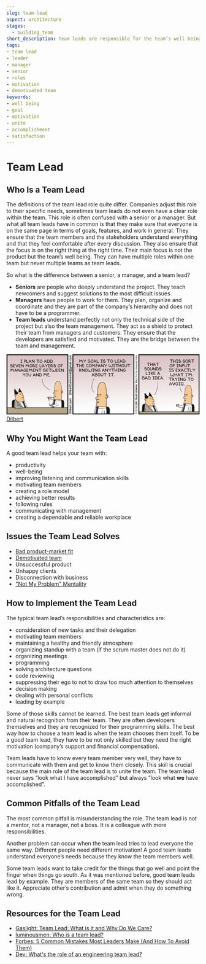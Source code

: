 ```yaml
---
slug: team-lead
aspect: architecture
stages:
  - building_team
short_description: Team leads are responsible for the team’s well being. They protect their team from managers and stakeholders. They ensure that the team and stakeholders are on the same page.
tags:
- team lead
- leader
- manager
- senior
- roles
- motivation
- demotivated team
keywords:
- well being
- goal
- motivation
- unite
- accomplishment
- satisfaction
---
```


# Team Lead

## Who Is a Team Lead

The definitions of the team lead role quite differ. Companies adjust this role to their specific needs, sometimes team leads do not even have a clear role within the team. This role is often confused with a senior or a manager. But what all team leads have in common is that they make sure that everyone is on the same page in terms of goals, features, and work in general. They ensure that the team members and the stakeholders understand everything and that they feel comfortable after every discussion. They also ensure that the focus is on the right thing at the right time. Their main focus is not the product but the team’s well being. They can have multiple roles within one team but never multiple teams as team leads.

So what is the difference between a senior, a manager, and a team lead?
- **Seniors** are people who deeply understand the project. They teach newcomers and suggest solutions to the most difficult issues.
- **Managers** have people to work for them. They plan, organize and coordinate and they are part of the company’s hierarchy and does not have to be a programmer.
- **Team leads** understand perfectly not only the technical side of the project but also the team management. They act as a shield to protect their team from managers and customers. They ensure that the developers are satisfied and motivated. They are the bridge between the team and management.

![Management](/files/team_lead.png)
[Dilbert](https://dilbert.com/strip/2011-04-14)

## Why You Might Want the Team Lead

A good team lead helps your team with:

- productivity
- well-being
- improving listening and communication skills
- motivating team members
- creating a role model
- achieving better results
- following rules
- communicating with management
- creating a dependable and reliable workplace

## Issues the Team Lead Solves

- [Bad product-market fit](/issues/bad-product-market-fit)
- [Demotivated team](/issues/demotivated-team)
- Unsuccessful product
- Unhappy clients
- Disconnection with business
- ["Not My Problem" Mentality](issues/not-my-problem-mentality)

## How to Implement the Team Lead

The typical team lead’s responsibilities and characteristics are:

- consideration of new tasks and their delegation
- motivating team members
- maintaining a healthy and friendly atmosphere
- organizing standup with a team (if the scrum master does not do it)
- organizing meetings
- programming
- solving architecture questions
- code reviewing
- suppressing their ego to not to draw too much attention to themselves
- decision making
- dealing with personal conflicts
- leading by example

Some of those skills cannot be learned. The best team leads get informal and natural recognition from their team. They are often developers themselves and they are recognized for their programming skills. The best way how to choose a team lead is when the team chooses them itself. To be a good team lead, they have to be not only skilled but they need the right motivation (company’s support and financial compensation).

Team leads have to know every team member very well, they have to communicate with them and get to know them closely. This skill is crucial because the main role of the team lead is to unite the team. The team lead never says “look what I have accomplished” but always “look what **we** have accomplished”.

## Common Pitfalls of the Team Lead

The most common pitfall is misunderstanding the role. The team lead is not a mentor, not a manager, not a boss. It is a colleague with more responsibilities.

Another problem can occur when the team lead tries to lead everyone the same way. Different people need different motivation! A good team leads understand everyone’s needs because they know the team members well.

Some team leads want to take credit for the things that go well and point the finger when things go south. As it was mentioned before, good team leads lead by example. They are members of the same team so they should act like it. Appreciate other’s contribution and admit when they do something wrong.

## Resources for the Team Lead

- [Gaslight: Team Lead: What is it and Why Do We Care?](https://teamgaslight.com/blog/team-lead-what-is-it-and-why-do-we-care)
- [luminousmen: Who is a team lead?](https://luminousmen.com/post/who-is-a-team-lead)
- [Forbes: 5 Common Mistakes Most Leaders Make (And How To Avoid Them)](https://www.forbes.com/sites/deeppatel/2017/11/21/5-common-mistakes-most-leaders-make-and-how-to-avoid-them/#16299f57242d)
- [Dev: What's the role of an engineering team lead?](https://dev.to/pawel_ledwon/whats-the-role-of-an-engineering-team-lead--47hc)
